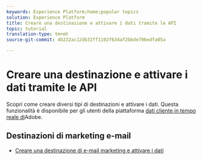 ```yaml
---
keywords: Experience Platform;home;popular topics
solution: Experience Platform
title: Creare una destinazione e attivare i dati tramite le API
topic: tutorial
translation-type: tm+mt
source-git-commit: 4b232ac12db32ff1102f634af2bbde706edfa05a

---
```



# Creare una destinazione e attivare i dati tramite le API

Scopri come creare diversi tipi di destinazioni e attivare i dati. Questa funzionalità è disponibile per gli utenti della piattaforma [dati cliente in tempo reale di](https://docs.adobe.com/content/help/en/experience-platform/rtcdp/overview.html)Adobe.

## Destinazioni di marketing e-mail

* [Creare una destinazione di e-mail marketing e attivare i dati](email-marketing-api.md)